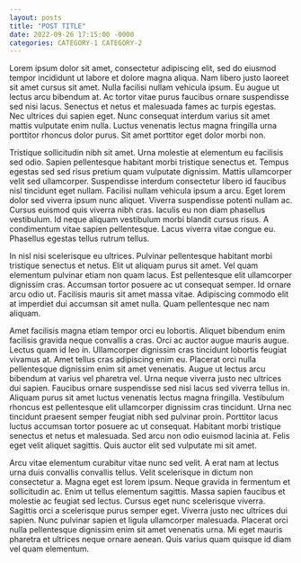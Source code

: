 ```yaml
---
layout: posts
title: "POST TITLE"
date: 2022-09-26 17:15:00 -0000
categories: CATEGORY-1 CATEGORY-2
---
```


Lorem ipsum dolor sit amet, consectetur adipiscing elit, sed do eiusmod tempor incididunt ut labore et dolore magna aliqua. Nam libero justo laoreet sit amet cursus sit amet. Nulla facilisi nullam vehicula ipsum. Eu augue ut lectus arcu bibendum at. Ac tortor vitae purus faucibus ornare suspendisse sed nisi lacus. Senectus et netus et malesuada fames ac turpis egestas. Nec ultrices dui sapien eget. Nunc consequat interdum varius sit amet mattis vulputate enim nulla. Luctus venenatis lectus magna fringilla urna porttitor rhoncus dolor purus. Sit amet porttitor eget dolor morbi non.

Tristique sollicitudin nibh sit amet. Urna molestie at elementum eu facilisis sed odio. Sapien pellentesque habitant morbi tristique senectus et. Tempus egestas sed sed risus pretium quam vulputate dignissim. Mattis ullamcorper velit sed ullamcorper. Suspendisse interdum consectetur libero id faucibus nisl tincidunt eget nullam. Facilisi nullam vehicula ipsum a arcu. Eget lorem dolor sed viverra ipsum nunc aliquet. Viverra suspendisse potenti nullam ac. Cursus euismod quis viverra nibh cras. Iaculis eu non diam phasellus vestibulum. Id neque aliquam vestibulum morbi blandit cursus risus. A condimentum vitae sapien pellentesque. Lacus viverra vitae congue eu. Phasellus egestas tellus rutrum tellus.

In nisl nisi scelerisque eu ultrices. Pulvinar pellentesque habitant morbi tristique senectus et netus. Elit ut aliquam purus sit amet. Vel quam elementum pulvinar etiam non quam lacus. Est pellentesque elit ullamcorper dignissim cras. Accumsan tortor posuere ac ut consequat semper. Id ornare arcu odio ut. Facilisis mauris sit amet massa vitae. Adipiscing commodo elit at imperdiet dui accumsan sit amet nulla. Quam pellentesque nec nam aliquam.

Amet facilisis magna etiam tempor orci eu lobortis. Aliquet bibendum enim facilisis gravida neque convallis a cras. Orci ac auctor augue mauris augue. Lectus quam id leo in. Ullamcorper dignissim cras tincidunt lobortis feugiat vivamus at. Amet tellus cras adipiscing enim eu. Placerat orci nulla pellentesque dignissim enim sit amet venenatis. Augue ut lectus arcu bibendum at varius vel pharetra vel. Urna neque viverra justo nec ultrices dui sapien. Faucibus ornare suspendisse sed nisi lacus sed viverra tellus in. Aliquam purus sit amet luctus venenatis lectus magna fringilla. Vestibulum rhoncus est pellentesque elit ullamcorper dignissim cras tincidunt. Urna nec tincidunt praesent semper feugiat nibh sed pulvinar proin. Porttitor lacus luctus accumsan tortor posuere ac ut consequat. Habitant morbi tristique senectus et netus et malesuada. Sed arcu non odio euismod lacinia at. Felis eget velit aliquet sagittis. Quis auctor elit sed vulputate mi sit amet.

Arcu vitae elementum curabitur vitae nunc sed velit. A erat nam at lectus urna duis convallis convallis tellus. Velit scelerisque in dictum non consectetur a. Magna eget est lorem ipsum. Neque gravida in fermentum et sollicitudin ac. Enim ut tellus elementum sagittis. Massa sapien faucibus et molestie ac feugiat sed lectus. Cursus eget nunc scelerisque viverra. Sagittis orci a scelerisque purus semper eget. Viverra justo nec ultrices dui sapien. Nunc pulvinar sapien et ligula ullamcorper malesuada. Placerat orci nulla pellentesque dignissim enim sit amet venenatis urna. Mi eget mauris pharetra et ultrices neque ornare aenean. Quis varius quam quisque id diam vel quam elementum.